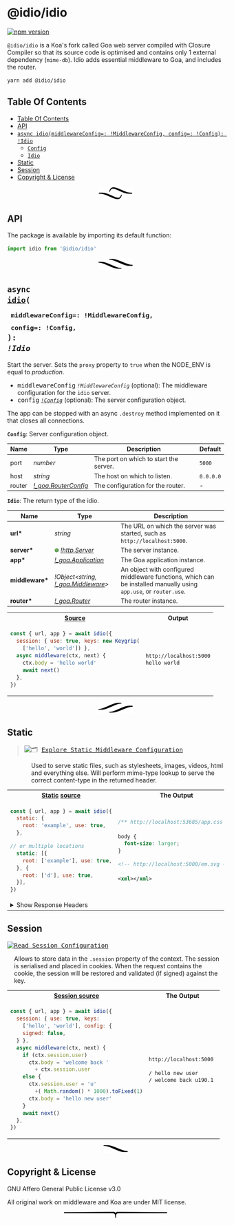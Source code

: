 # @idio/idio

[![npm version](https://badge.fury.io/js/%40idio%2Fidio.svg)](https://www.npmjs.com/package/@idio/idio)

`@idio/idio` is a Koa's fork called Goa web server compiled with Closure Compiler so that its source code is optimised and contains only 1 external dependency (`mime-db`). Idio adds essential middleware to Goa, and includes the router.

```sh
yarn add @idio/idio
```

## Table Of Contents

- [Table Of Contents](#table-of-contents)
- [API](#api)
- [`async idio(middlewareConfig=: !MiddlewareConfig, config=: !Config): !Idio`](#async-idiomiddlewareconfig-middlewareconfigconfig-config-idio)
  * [`Config`](#type-config)
  * [`Idio`](#type-idio)
- [Static](#static)
- [Session](#session)
- [Copyright & License](#copyright--license)

<p align="center"><a href="#table-of-contents">
  <img src="/.documentary/section-breaks/0.svg?sanitize=true">
</a></p>



## API

The package is available by importing its default function:

```js
import idio from '@idio/idio'
```

<p align="center"><a href="#table-of-contents">
  <img src="/.documentary/section-breaks/1.svg?sanitize=true">
</a></p>

## <code>async <ins>idio</ins>(</code><sub><br/>&nbsp;&nbsp;`middlewareConfig=: !MiddlewareConfig,`<br/>&nbsp;&nbsp;`config=: !Config,`<br/></sub><code>): <i>!Idio</i></code>
Start the server. Sets the `proxy` property to `true` when the NODE_ENV is equal to _production_.

 - <kbd>middlewareConfig</kbd> <em>`!MiddlewareConfig`</em> (optional): The middleware configuration for the `idio` server.
 - <kbd>config</kbd> <em><code><a href="#type-config" title="Server configuration object.">!Config</a></code></em> (optional): The server configuration object.

The app can be stopped with an async `.destroy` method implemented on it that closes all connections.

__<a name="type-config">`Config`</a>__: Server configuration object.


|  Name  |                                                                   Type                                                                    |              Description               |  Default  |
| ------ | ----------------------------------------------------------------------------------------------------------------------------------------- | -------------------------------------- | --------- |
| port   | <em>number</em>                                                                                                                           | The port on which to start the server. | `5000`    |
| host   | <em>string</em>                                                                                                                           | The host on which to listen.           | `0.0.0.0` |
| router | <em><a href="https://github.com/idiocc/goa-router/wiki/Home#type-routerconfig" title="Config for the router.">!_goa.RouterConfig</a></em> | The configuration for the router.      | -         |


__<a name="type-idio">`Idio`</a>__: The return type of the idio.


|      Name       |                                                                                                                        Type                                                                                                                         |                                                    Description                                                    |
| --------------- | --------------------------------------------------------------------------------------------------------------------------------------------------------------------------------------------------------------------------------------------------- | ----------------------------------------------------------------------------------------------------------------- |
| __url*__        | <em>string</em>                                                                                                                                                                                                                                     | The URL on which the server was started, such as `http://localhost:5000`.                                         |
| __server*__     | <em><a href="https://nodejs.org/api/http.html#http_class_http_server" title="An HTTP server that extends net.Server to handle network requests."><img src=".documentary/type-icons/node-even.png" alt="Node.JS Docs">!http.Server</a></em>          | The server instance.                                                                                              |
| __app*__        | <em><a href="https://github.com/idiocc/goa/wiki/Application#type-application" title="The application interface.">!_goa.Application</a></em>                                                                                                         | The Goa application instance.                                                                                     |
| __middleware*__ | <em>!Object&lt;string, <a href="https://github.com/idiocc/goa/wiki/Application#middlewarectx-contextnext-function-promisevoid" title="The function to handle requests which can be installed with the `.use` method.">!_goa.Middleware</a>&gt;</em> | An object with configured middleware functions, which can be installed manually using `app.use`, or `router.use`. |
| __router*__     | <em><a href="https://github.com/idiocc/goa-router/wiki/Home#type-router" title="Router For Goa Apps.">!_goa.Router</a></em>                                                                                                                         | The router instance.                                                                                              |

<table>
<tr><th><a href="example/index.js">Source</a></th><th>Output</th>
</tr><tr>
<td>

```js
const { url, app } = await idio({
  session: { use: true, keys: new Keygrip(
    ['hello', 'world']) },
  async middleware(ctx, next) {
    ctx.body = 'hello world'
    await next()
  },
})
```
</td>
<td>

```
http://localhost:5000
hello world
```
</td></tr>
</table>

<p align="center"><a href="#table-of-contents">
  <img src="/.documentary/section-breaks/2.svg?sanitize=true">
</a></p>

## Static

> <img src="https://raw.github.com/idiocc/core/master/images/static.svg?sanitize=true" align="left" height="100">
> <kbd>🗂 <a href="../../wiki/Static">Explore Static Middleware Configuration</a></kbd>
Used to serve static files, such as stylesheets, images, videos, html and everything else. Will perform mime-type lookup to serve the correct content-type in the returned header.

<table>
<tr><th><a href="example/static.js">Static</a> <a href="example/static2.js">source</a></th><th>The Output</th></tr>
<tr><td>

```js
const { url, app } = await idio({
  static: {
    root: 'example', use: true,
  },
```

```js
// or multiple locations
  static: [{
    root: ['example'], use: true,
  }, {
    root: ['d'], use: true,
  }],
})
```
</td>
<td>

```css
/** http://localhost:53685/app.css */ 

body {
  font-size: larger;
}
```



```svg
<!-- http://localhost:5000/em.svg --> 

<xml></xml>
```
</td></tr>

<tr>
<td colspan="2">

<details>
<summary>Show Response Headers</summary>

```http
Content-Length: 29
Last-Modified: Thu, 18 Jul 2019 14:34:31 GMT
Cache-Control: max-age=0
Content-Type: text/css; charset=utf-8
Date: Fri, 20 Dec 2019 07:04:57 GMT
Connection: close
```



```http
Content-Length: 11
Last-Modified: Thu, 18 Jul 2019 14:47:20 GMT
Cache-Control: max-age=0
Content-Type: image/svg+xml
Date: Fri, 20 Dec 2019 07:05:38 GMT
Connection: close
```
</details>
</td>
</tr>
</table>



## Session


<img src="https://raw.github.com/idiocc/core/master/images/session.svg?sanitize=true" align="left" height="100"><kbd>[Read Session Configuration](/doc/session.md)</kbd>

Allows to store data in the `.session` property of the context. The session is serialised and placed in cookies. When the request contains the cookie, the session will be restored and validated (if signed) against the key.

<table>
<tr><th><a href="example/session.js">Session source</a></th><th>The Output</th></tr>
<tr><td>

```js
const { url, app } = await idio({
  session: { use: true, keys:
    ['hello', 'world'], config: {
    signed: false,
  } },
  async middleware(ctx, next) {
    if (ctx.session.user)
      ctx.body = 'welcome back '
        + ctx.session.user
    else {
      ctx.session.user = 'u'
        +( Math.random() * 1000).toFixed(1)
      ctx.body = 'hello new user'
    }
    await next()
  },
})
```
</td>
<td>

```
http://localhost:5000 

/ hello new user
/ welcome back u190.1
```
</td>
</tr>
</table>

<p align="center"><a href="#table-of-contents">
  <img src="/.documentary/section-breaks/3.svg?sanitize=true">
</a></p>

## Copyright & License

GNU Affero General Public License v3.0

All original work on middleware and Koa are under MIT license.

<idio-footer>

<p align="center"><a href="#table-of-contents">
  <img src="/.documentary/section-breaks/-1.svg?sanitize=true">
</a></p>